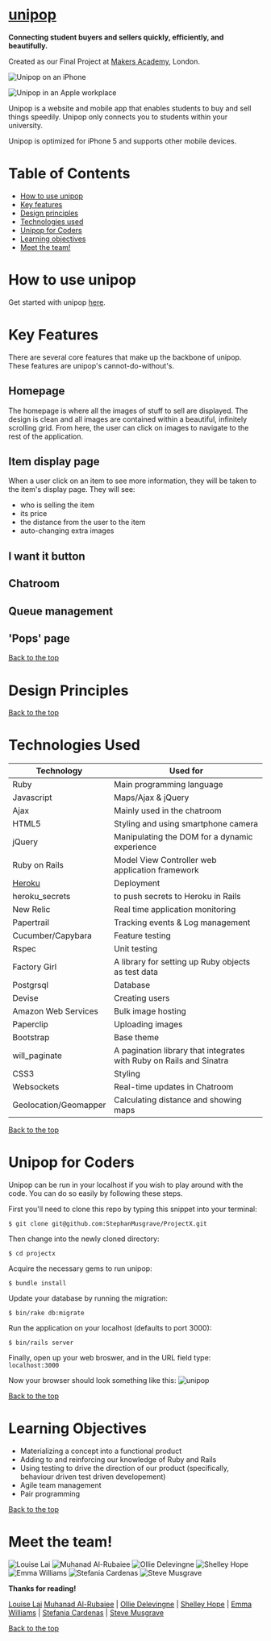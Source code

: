 <!-- hey guys! I'm working on this slowly each day, and please contribute to your liking -->
<!--- Got Steve, Muhanad, Emma and Stef's blurb --->
<!-- Shelley and Ollie blurb still needed -->
[unipop]
====
**Connecting student buyers and sellers quickly, efficiently, and beautifully.**

Created as our Final Project at [Makers Academy], London.

![Unipop on an iPhone](public/readme_images/iPhoneTemplate.jpg)
<!-- Commented out because thought there were too many images-Lou ![Unipop on an iMac](public/readme_images/iMacTemplate.jpg) -->
![Unipop in an Apple workplace](public/readme_images/WorkspaceTemplate.jpg)

  Unipop is a website and mobile app that enables students to buy and sell things speedily. Unipop only connects you to students within your university.

  Unipop is optimized for iPhone 5 and supports other mobile devices.

Table of Contents
===

* [How to use unipop]
* [Key features]
* [Design principles]
* [Technologies used]
* [Unipop for Coders]
* [Learning objectives]
* [Meet the team!]

How to use unipop
===

Get started with unipop [here].

Key Features
===
There are several core features that make up the backbone of unipop. These features are unipop's cannot-do-without's.

Homepage
---
The homepage is where all the images of stuff to sell are displayed. The design is clean and all images are contained within a beautiful, infinitely scrolling grid. 
From here, the user can click on images to navigate to the rest of the application.

Item display page
---
<!-- getagging here. Stef, Steve? -->
When a user click on an item to see more information, they will be taken to the item's display page. They will see:
* who is selling the item
* its price
* the distance from the user to the item 
* auto-changing extra images


I want it button
---

Chatroom
---

Queue management
---
<!-- hi guys what I mean by this is the end negotion buttons, next buyer etc. -->

'Pops' page
---
[Back to the top]

Design Principles
===
<!-- mobile first, responsive design, bootstrap elements, bootstrap buttons, grid/image-central view etc. Muhanad, Emma? -->
[Back to the top]

Technologies Used
====

|Technology                 |Used for                        |
|---------------------------|--------------------------------|
|Ruby                       |Main programming language       |
|Javascript                 |Maps/Ajax & jQuery              |
|Ajax                       |Mainly used in the chatroom     |
|HTML5                      |Styling and using smartphone camera |
|jQuery                     |Manipulating the DOM for a dynamic experience |
|Ruby on Rails              |Model View Controller web application framework |
|[Heroku]                   |Deployment                      |
|heroku_secrets             |to push secrets to Heroku in Rails |
|New Relic                  |Real time application monitoring|
|Papertrail                 |Tracking events & Log management|
|Cucumber/Capybara          |Feature testing                 |
|Rspec                      |Unit testing                    |
|Factory Girl               |A library for setting up Ruby objects as test data  |
|Postgrsql                  |Database                        |
|Devise                     |Creating users                  |
|Amazon Web Services        |Bulk image hosting              |
|Paperclip                  |Uploading images                |
|Bootstrap                  |Base theme                      |
|will_paginate              |A pagination library that integrates with Ruby on Rails and Sinatra |
|CSS3                       |Styling                         |
|Websockets                 |Real-time updates in Chatroom   |
|Geolocation/Geomapper      |Calculating distance and showing maps  |

[Back to the top]

Unipop for Coders
===
Unipop can be run in your localhost if you wish to play around with the code. You can do so easily by following these steps.

First you'll need to clone this repo by typing this snippet into your terminal:
```
$ git clone git@github.com:StephanMusgrave/ProjectX.git
```

Then change into the newly cloned directory:
```
$ cd projectx
```

Acquire the necessary gems to run unipop:
```
$ bundle install
```

Update your database by running the migration:
```
$ bin/rake db:migrate
```

Run the application on your localhost (defaults to port 3000):
```
$ bin/rails server
```

Finally, open up your web broswer, and in the URL field type:
``
localhost:3000
``

Now your browser should look something like this:
![unipop](public/readme_images/initial_unipop.jpg)

[Back to the top]

Learning Objectives
===
* Materializing a concept into a functional product
* Adding to and reinforcing our knowledge of Ruby and Rails
* Using testing to drive the direction of our product (specifically, behaviour driven test driven developement)
* Agile team management
* Pair programming

[Back to the top]

Meet the team!
===
![Louise Lai](public/readme_images/louise.jpg) 
![Muhanad Al-Rubaiee](public/readme_images/muhanad.jpg) 
![Ollie Delevingne](public/readme_images/ollie.jpg) 
![Shelley Hope](public/readme_images/shelley.jpg) 
![Emma Williams](public/readme_images/emma.jpg) 
![Stefania Cardenas](public/readme_images/stef.jpg)
![Steve Musgrave](public/readme_images/steve.jpg) 

**Thanks for reading!**

[Louise Lai] [Muhanad Al-Rubaiee] | [Ollie Delevingne] | [Shelley Hope] | [Emma Williams] | [Stefania Cardenas] | [Steve Musgrave]

[Back to the top]

<!-- links, in order of appearance -->

[unipop]:http://unipop.herokuapp.com/

[How to use unipop]:https://github.com/StephanMusgrave/ProjectX#how-to-use-unipop
[Key features]:https://github.com/StephanMusgrave/ProjectX#key-features
[Design principles]:https://github.com/StephanMusgrave/ProjectX#design-principles
[Technologies used]:https://github.com/StephanMusgrave/ProjectX#technologies-used
[Unipop for Coders]: https://github.com/StephanMusgrave/ProjectX#unipop-for-coders
[Learning objectives]:https://github.com/StephanMusgrave/ProjectX#learning-objectives
[Meet the team!]: https://github.com/StephanMusgrave/ProjectX#meet-the-team

[here]:http://unipop.herokuapp.com/
[Heroku]:http://unipop.herokuapp.com/

[Louise Lai]:https://github.com/loulai
[Muhanad Al-Rubaiee]:https://github.com/muhanad40
[Ollie Delevingne]:https://github.com/odelevingne
[Shelley Hope]:https://github.com/ShelleyHope
[Emma Williams]:https://github.com/Em01
[Stefania Cardenas]:https://github.com/stefaniacardenas
[Steve Musgrave]:https://github.com/StephanMusgrave
[Makers Academy]:http://www.makersacademy.com

[Back to the top]:https://github.com/StephanMusgrave/ProjectX#table-of-contents